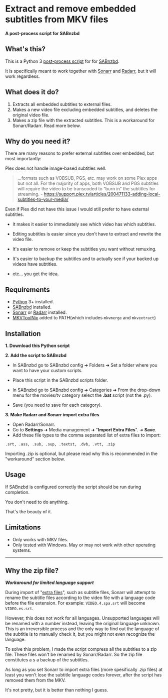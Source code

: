 # Extract and remove embedded subtitles from MKV files



**A post-process script for SABnzbd**



## What's this?

This is a Python 3 [post-process script](https://sabnzbd.org/wiki/scripts/post-processing-scripts) for for [SABnzbd](https://sabnzbd.org/).

It is specifically meant to work together with [Sonarr](sonarr.tv/) and [Radarr](https://radarr.video/), but it will work regardless.



## What does it do?

1. Extracts all embedded subtitles to external files.
2. Makes a new video file excluding embedded subtitles, and deletes the original video file.
3. Makes a zip file with the extracted subtitles. This is a workaround for Sonarr/Radarr. Read more below.



## Why do you need it?

There are many reasons to prefer external subtitles over embedded, but most importantly:

Plex does not handle image-based subtitles well. 

> ...formats such as VOBSUB, PGS, etc. may work on some Plex apps but not  all. For the majority of apps, both VOBSUB and PGS subtitles will  require the video to be transcoded to “burn in” the subtitles for  streaming. - https://support.plex.tv/articles/200471133-adding-local-subtitles-to-your-media/

Even if Plex did not have this issue I would still prefer to have external subtitles.

- It makes it easier to immediately see which video has which subtitles.

- Editing subtitles is easier since you don't have to extract and rewrite the video file.
- It's easier to remove or keep the subtitles you want without remuxing.
- It's easier to backup the subtitles and to actually see if your backed up videos have subtitles.
- etc... you get the idea.



## Requirements

- [Python](http://python.org/) 3+ installed.
- [SABnzbd](https://sabnzbd.org/) installed.
- [Sonarr](https://sonarr.tv/) or [Radarr](https://radarr.video/) installed.
- [MKVToolNix](https://mkvtoolnix.download/downloads.html#windows) added to PATH(which includes `mkvmerge` and `mkvextract`)



## Installation

**1. Download this Python script**

**2. Add the script to SABnzbd** 

- In SABnzbd go to SABnzbd config ➜ Folders ➜ Set a folder where you want to have your custom scripts.

- Place this script in the SABnzbd scripts folder.
- In SABnzbd go to SABnzbd config ➜ Categories ➜ From the drop-down menu for the movies/tv category select the **.bat** script (not the .py).
- Save (you need to save for each category).

**3. Make Radarr and Sonarr import extra files**

- Open Radarr/Sonarr.
- Go to **Settings** ➜ Media management ➜ "**Import Extra Files**". ➜ **Save**.
- Add these file types to the comma separated list of extra files to import:

```
.srt, .ass, .sub, .sup, .textst, .dvb, .vtt, .zip
```

Importing .zip is optional, but please read why this is recommended in the "workaround" section below.



 ## Usage

If SABnzbd is configured correctly the script should be run during completion.

You don't need to do anything.

That's the beauty of it.



## Limitations

- Only works with MKV files.
- Only tested with Windows. May or may not work with other operating systems.



___



## Why the zip file?

***Workaround for limited language support***

During import of "[extra files](https://wiki.servarr.com/en/sonarr/settings)", such as subtitle files, Sonarr will attempt to rename the subtitle files according to the video file with a language code before the file extension. For example: `VIDEO.4.spa.srt` will become `VIDEO.es.srt`.

However, this does not work for all languages. Unsupported languages will be renamed with a number instead, leaving the original language unknown. This is an irreversible process and the only way to find out the language of the subtitle is to manually check it, but you might not even recognize the language.

To solve this problem, I made the script compress all the subtitles to a zip file. These files won't be renamed by Sonarr/Radarr. So the zip file constitutes a s a backup of the subtitles. 

As long as you set Sonarr to import extra files (more spesifically .zip files) at least you won't lose the subtitle language codes forever, after the script has removed them from the MKV.

It's not pretty, but it is better than nothing I guess.
